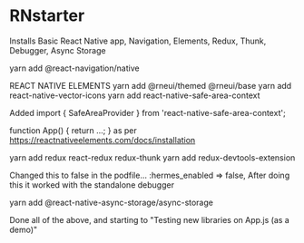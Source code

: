 # RNstarter
Installs Basic React Native app, Navigation, Elements, Redux, Thunk, Debugger, Async Storage

yarn add @react-navigation/native

REACT NATIVE ELEMENTS
yarn add @rneui/themed @rneui/base
yarn add react-native-vector-icons
yarn add react-native-safe-area-context


Added
import { SafeAreaProvider } from 'react-native-safe-area-context';

function App() {
  return <SafeAreaProvider>...</SafeAreaProvider>;
}
as per https://reactnativeelements.com/docs/installation

yarn add redux react-redux redux-thunk
yarn add redux-devtools-extension 

Changed this to false in the podfile...
:hermes_enabled => false,
After doing this it worked with the standalone debugger


yarn add @react-native-async-storage/async-storage

Done all of the above, and starting to "Testing new libraries on App.js (as a demo)"


